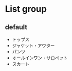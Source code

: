 # List group

## default

<div class="sample-container">
  <ul class="c-list-group">
    <li class="list-group-item">トップス</li>
    <li class="list-group-item">ジャケット・アウター</li>
    <li class="list-group-item">パンツ</li>
    <li class="list-group-item">オールインワン・サロペット</li>
    <li class="list-group-item">スカート</li>
  </ul>
</div>

